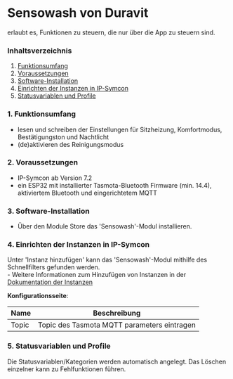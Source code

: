 # Sensowash von Duravit
erlaubt es, Funktionen zu steuern, die nur über die App zu steuern sind.

### Inhaltsverzeichnis

1. [Funktionsumfang](#1-funktionsumfang)
2. [Voraussetzungen](#2-voraussetzungen)
3. [Software-Installation](#3-software-installation)
4. [Einrichten der Instanzen in IP-Symcon](#4-einrichten-der-instanzen-in-ip-symcon)
5. [Statusvariablen und Profile](#5-statusvariablen-und-profile)

### 1. Funktionsumfang

* lesen und schreiben der Einstellungen für Sitzheizung, Komfortmodus, Bestätigungston und Nachtlicht
* (de)aktivieren des Reinigungsmodus

### 2. Voraussetzungen

- IP-Symcon ab Version 7.2
- ein ESP32 mit installierter Tasmota-Bluetooth Firmware (min. 14.4), aktiviertem Bluetooth und eingerichtetem MQTT

### 3. Software-Installation

* Über den Module Store das 'Sensowash'-Modul installieren.

### 4. Einrichten der Instanzen in IP-Symcon

 Unter 'Instanz hinzufügen' kann das 'Sensowash'-Modul mithilfe des Schnellfilters gefunden werden.  
	- Weitere Informationen zum Hinzufügen von Instanzen in der [Dokumentation der Instanzen](https://www.symcon.de/service/dokumentation/konzepte/instanzen/#Instanz_hinzufügen)

__Konfigurationsseite__:

Name     | Beschreibung
-------- | ------------------
Topic    | Topic des Tasmota MQTT parameters eintragen

### 5. Statusvariablen und Profile

Die Statusvariablen/Kategorien werden automatisch angelegt. Das Löschen einzelner kann zu Fehlfunktionen führen.
